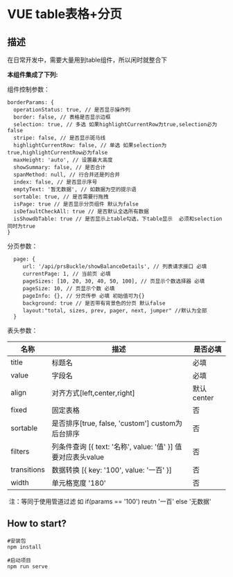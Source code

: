 # VUE table表格+分页

## 描述

在日常开发中，需要大量用到table组件，所以闲时就整合下

**本组件集成了下列:**

组件控制参数：

```
borderParams: {
  operationStatus: true, // 是否显示操作列
  border: false, // 表格是否显示边框
  selection: true, // 多选 如果highlightCurrentRow为true,selection必为false
  stripe: false, // 是否显示斑马线
  highlightCurrentRow: false, // 单选 如果selection为true,highlightCurrentRow必为false
  maxHeight: 'auto', // 设置最大高度
  showSummary: false, // 是否合计
  spanMethod: null, // 行合并还是列合并
  index: false, // 是否显示序号
  emptyText: '暂无数据', // 如数据为空的提示语
  sortable: true, // 是否需要行拖拽
  isPage: true // 是否显示分页组件 默认为false
  isDefaultCheckAll: true // 是否默认全选所有数据
  isShowdbTable: true // 是否显示上table勾选，下table显示  必须和selection同时为true
}
```

分页参数：

```
  page: {
     url: '/api/prsBuckle/showBalanceDetails', // 列表请求接口 必填 
     currentPage: 1, // 当前页 必填
     pageSizes: [10, 20, 30, 40, 50, 100], // 页显示个数选择器 必填
     pageSize: 10, // 页显示个数 必填
     pageInfo: {}, // 分页传参 必填 初始值可为{}
     background: true // 是否带有背景色的分页 默认false
     layout:"total, sizes, prev, pager, next, jumper" //默认为全部
  }
```

表头参数：

| 名称        | 描述                                                         | 是否必填   |
| ----------- | ------------------------------------------------------------ | ---------- |
| title       | 标题名                                                       | 必填       |
| value       | 字段名                                                       | 必填       |
| align       | 对齐方式[left,center,right]                                  | 默认center |
| fixed       | 固定表格                                                     | 否         |
| sortable    | 是否排序[true, false, 'custom'] custom为后台排序             | 否         |
| filters     | 列条件查询   [{ text: '名称', value: '值' }] 值要对应表头value | 否         |
| transitions | 数据转换   [{ key: '100', value: '一百' }]                   | 否         |
| width       | 单元格宽度 '180'                                             | 否         |


​    注：等同于使用管道过滤 如 if(params == '100') reutn '一百' else '无数据'



## How to start?

```
#安装包
npm install

#启动项目
npm run serve
```





